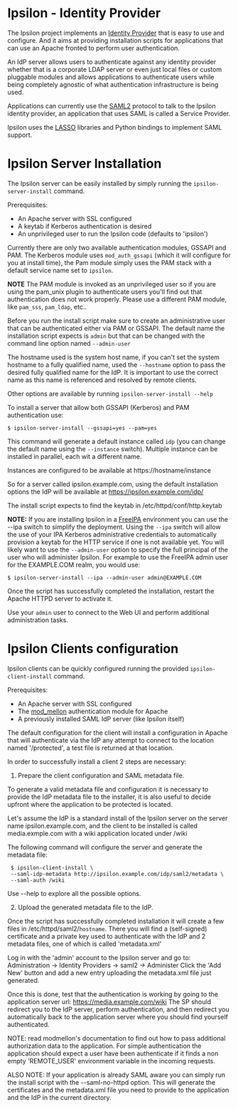 
Ipsilon - Identity Provider
===========================

The Ipsilon project implements an [Identity Provider](http://en.wikipedia.org/wiki/Identity_provider)
that is easy to use and configure. And it aims at providing installation scripts
for applications that can use an Apache fronted to perform user authentication.

An IdP server allows users to authenticate against any identity provider
whether that is a corporate LDAP server or even just local files or custom
pluggable modules and allows applications to authenticate users while being
completely agnostic of what authentication infrastructure is being used.

Applications can currently use the [SAML2](http://en.wikipedia.org/wiki/Security_Assertion_Markup_Language)
protocol to talk to the Ipsilon identity provider, an application that uses
SAML is called a Service Provider.

Ipsilon uses the [LASSO](http://lasso.entrouvert.org) libraries and Python
bindings to implement SAML support.

Ipsilon Server Installation
===========================

The Ipsilon server can be easily installed by simply running the
`ipsilon-server-install` command.

Prerequisites:
- An Apache server with SSL configured
- A keytab if Kerberos authentication is desired
- An unprivileged user to run the Ipsilon code (defaults to 'ipsilon')

Currently there are only two available authentication modules, GSSAPI and
PAM. The Kerberos module uses `mod_auth_gssapi` (which it will configure for
you at install time), the Pam module simply uses the PAM stack with a default service
name set to `ipsilon`.

**NOTE** The PAM module is invoked as an unprivileged user so if you are using the
pam_unix plugin to authenticate users you'll find out that authentication does
not work properly. Please use a different PAM module, like `pam_sss`, `pam_ldap`,
etc..

Before you run the install script make sure to create an administrative user
that can be authenticated either via PAM or GSSAPI. The default name the
installation script expects is `admin` but that can be changed with the command
line option named `--admin-user`

The hostname used is the system host name, if you can't set the system hostname
to a fully qualified name, used the `--hostname` option to pass the desired fully
qualified name for the IdP. It is important to use the correct name as this
name is referenced and resolved by remote clients.

Other options are available by running `ipsilon-server-install --help`

To install a server that allow both GSSAPI (Kerberos) and PAM authentication
use:

    $ ipsilon-server-install --gssapi=yes --pam=yes

This command will generate a default instance called `idp` (you can change the
default name using the `--instance` switch). Multiple instance can be installed
in parallel, each wit a different name.

Instances are configured to be available at https://hostname/instance

So for a server called ipsilon.example.com, using the default installation
options the IdP will be available at https://ipsilon.example.com/idp/

The install script expects to find the keytab in /etc/httpd/conf/http.keytab

**NOTE:** If you are installing Ipsilon in a [FreeIPA](http://www.freeipa.org )
environment you can use the --ipa switch to simplify the deployment.
Using the `--ipa` switch will allow the use of your IPA Kerberos administrative
credentials to automatically provision a keytab for the HTTP service if one is
not available yet.  You will likely want to use the `--admin-user` option to
specify the full principal of the user who will administer Ipsilon.
For example to use the FreeIPA admin user for the EXAMPLE.COM realm, you would use:

    $ ipsilon-server-install --ipa --admin-user admin@EXAMPLE.COM

Once the script has successfully completed the installation, restart the Apache
HTTPD server to activate it.

Use your `admin` user to connect to the Web UI and perform additional
administration tasks.


Ipsilon Clients configuration
=============================

Ipsilon clients can be quickly configured running the provided
`ipsilon-client-install` command.

Prerequisites:
- An Apache server with SSL configured
- The [mod_mellon](https://code.google.com/p/modmellon/) authentication module for Apache
- A previously installed SAML IdP server (like Ipsilon itself)

The default configuration for the client will install a configuration in Apache
that will authenticate via the IdP any attempt to connect to the location named
'/protected', a test file is returned at that location.

In order to successfully install a client 2 steps are necessary:

1. Prepare the client configuration and SAML metadata file.

To generate a valid metadata file and configuration it is necessary to provide
the IdP metadata file  to the installer, it is also useful to decide upfront
where the application to be protected is located.

Let's assume the IdP is a standard install of the Ipsilon server on the server
name ipsilon.example.com, and the client to be installed is called
media.exmple.com with a wiki application located under /wiki

The following command will configure the server and generate the metadata file:

     $ ipsilon-client-install \
     --saml-idp-metadata http://ipsilon.example.com/idp/saml2/metadata \
     --saml-auth /wiki

Use --help to explore all the possible options.

2. Upload the generated metadata file to the IdP.

Once the script has successfully completed installation it will create a
few files in /etc/httpd/saml2/`hostname`. There you will find a (self-signed)
certificate and a private key used to authenticate with the IdP and 2 metadata
files, one of which is called 'metadata.xml'

Log in with the 'admin' account to the Ipsilon server and go to:
 Administration -> Identity Providers -> saml2 -> Administer
Click the 'Add New' button and add a new entry uploading the metadata.xml file
just generated.

Once this is done, test that the authentication is working by going to the
application server url: https://media.example.com/wiki
The SP should redirect you to the IdP server, perform authentication, and then
redirect you automatically back to the application server where you should find
yourself authenticated.

NOTE: read modmellon's documentation to find out how to pass additional
authorization data to the application. For simple authentication the application
should expect a user have been authenticate if it finds a non empty 'REMOTE_USER'
environment variable in the incoming requests.

ALSO NOTE: If your application is already SAML aware you can simply run the
install script with the --saml-no-httpd option. This will generate the
certificates and the metadata.xml file you need to provide to the application
and the IdP in the current directory.
